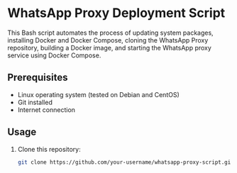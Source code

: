 # WhatsApp Proxy Deployment Script

This Bash script automates the process of updating system packages, installing Docker and Docker Compose, cloning the WhatsApp Proxy repository, building a Docker image, and starting the WhatsApp proxy service using Docker Compose.

## Prerequisites

- Linux operating system (tested on Debian and CentOS)
- Git installed
- Internet connection

## Usage

1. Clone this repository:

   ```bash
   git clone https://github.com/your-username/whatsapp-proxy-script.git
